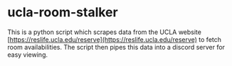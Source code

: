 # ucla-room-stalker

This is a python script which scrapes data from the UCLA website [https://reslife.ucla.edu/reserve](https://reslife.ucla.edu/reserve) to fetch room availabilities. The script then pipes this data into a discord server for easy viewing.
